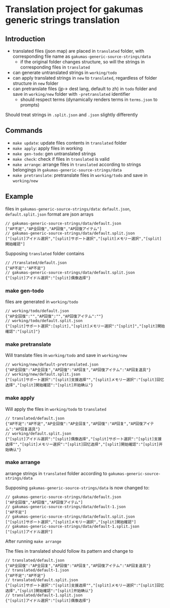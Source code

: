 # Translation project for gakumas generic strings translation

## Introduction

- translated files (json map) are placed in `translated` folder, with corresponding file name as `gakumas-generic-source-strings/data`
  - if the original folder changes structure, so will the strings in corresponding files in `translated`
- can generate untranslated strings in `working/todo`
- can apply translated strings in `new` to `translated`, regardless of folder structure in `new` folder
- can pretranslate files (jp-> dest lang, default to zh) in `todo` folder and save in `working/new` folder with `-pretranslated` identifier
  - should respect terms (dynamically renders terms in `terms.json` to prompts)

Should treat strings in `.split.json` and `.json` slightly differently

## Commands

- `make update`: update files contents in `translated` folder
- `make apply`: apply files in working
- `make gen-todo`: gen untranslated strings
- `make check`: check if files in `translated` is valid
- `make arrange`: arrange files in `translated` according to strings belongings in `gakumas-generic-source-strings/data`
- `make pretranslate`: pretranslate files in `working/todo` and save in `working/new`

## Example

files in `gakumas-generic-source-strings/data`: `default.json`, `default.split.json`
format are json arrays

```
// gakumas-generic-source-strings/data/default.json
["AP不足","AP全回復","AP回復","AP回復アイテム"]
// gakumas-generic-source-strings/data/default.split.json
["[split]アイドル選択","[split]サポート選択","[split]メモリー選択","[split]開始確認"]
```

Supposing `translated` folder contains

```
// /translated/default.json
{"AP不足":"AP不足"}
// gakumas-generic-source-strings/data/default.split.json
{"[split]アイドル選択":"[split]偶像选择"}
```

### make gen-todo

files are generated in `working/todo`

```
// working/todo/default.json
{"AP全回復":"","AP回復":"","AP回復アイテム":""}
// working/todo/default.split.json
{"[split]サポート選択":[split],"[split]メモリー選択":"[split]","[split]開始確認":"[split]"}
```

### make pretranslate

Will translate files in `working/todo` and save in `working/new`

```
// working/new/default-pretranslated.json
{"AP全回復":"AP全回复","AP回復":"AP回复","AP回復アイテム":"AP回复道具"}
// working/new/default.split.json
{"[split]サポート選択":"[split]支援选择"","[split]メモリー選択":"[split]回忆选择","[split]開始確認":"[split]开始确认"}
```

### make apply

Will apply the files in `working/todo` to `translated`

```
// translated/default.json
{"AP不足":"AP不足","AP全回復":"AP全回复","AP回復":"AP回复","AP回復アイテム":"AP回复道具"}
// working/default.split.json
{"[split]アイドル選択":"[split]偶像选择","[split]サポート選択":"[split]支援选择"","[split]メモリー選択":"[split]回忆选择","[split]開始確認":"[split]开始确认"}
```

### make arrange

arrange strings in `translated` folder according to `gakumas-generic-source-strings/data`

Supposing `gakumas-generic-source-strings/data` is now changed to:

```
// gakumas-generic-source-strings/data/default.json
["AP全回復","AP回復","AP回復アイテム"]
// gakumas-generic-source-strings/data/default-1.json
["AP不足"]
// gakumas-generic-source-strings/data/default.split.json
["[split]サポート選択","[split]メモリー選択","[split]開始確認"]
// gakumas-generic-source-strings/data/default-1.split.json
["[split]アイドル選択"]
```

After running `make arrange`

The files in translated should follow its pattern and change to

```
// translated/default.json
{"AP全回復":"AP全回复","AP回復":"AP回复","AP回復アイテム":"AP回复道具"}
// translated/default-1.json
{"AP不足":"AP不足"}
// translated/default.split.json
{"[split]サポート選択":"[split]支援选择"","[split]メモリー選択":"[split]回忆选择","[split]開始確認":"[split]开始确认"}
// translated/default-1.split.json
{"[split]アイドル選択":"[split]偶像选择"}
```
